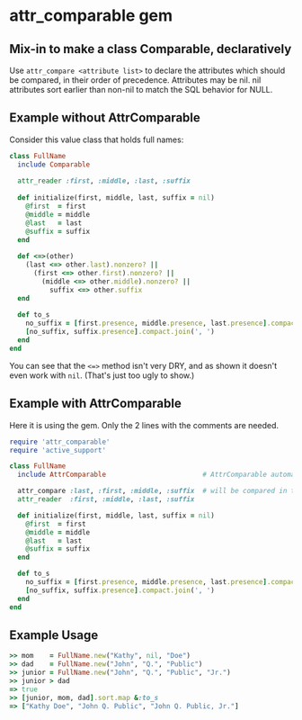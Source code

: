 attr_comparable gem
===================

Mix-in to make a class Comparable, declaratively
------------------------------------------------

Use `attr_compare <attribute list>`
to declare the attributes which should be compared, in their order of precedence.
Attributes may be nil.  nil attributes sort earlier than non-nil to match the SQL behavior for NULL.

Example without AttrComparable
------------------------------

Consider this value class that holds full names:
```ruby
class FullName
  include Comparable
  
  attr_reader :first, :middle, :last, :suffix
  
  def initialize(first, middle, last, suffix = nil)
    @first  = first
    @middle = middle
    @last   = last
    @suffix = suffix
  end
  
  def <=>(other)
    (last <=> other.last).nonzero? ||
      (first <=> other.first).nonzero? ||
        (middle <=> other.middle).nonzero? ||
          suffix <=> other.suffix
  end
  
  def to_s
    no_suffix = [first.presence, middle.presence, last.presence].compact.join(' ')
    [no_suffix, suffix.presence].compact.join(', ')
  end
end
```
You can see that the `<=>` method isn't very DRY, and as shown it doesn't even work with `nil`.
(That's just too ugly to show.)

Example with AttrComparable
---------------------------
Here it is using the gem.  Only the 2 lines with the comments are needed.
```ruby
require 'attr_comparable'
require 'active_support'

class FullName
  include AttrComparable                        # AttrComparable automatically includes Comparable

  attr_compare :last, :first, :middle, :suffix  # will be compared in this precedence order
  attr_reader  :first, :middle, :last, :suffix

  def initialize(first, middle, last, suffix = nil)
    @first  = first
    @middle = middle
    @last   = last
    @suffix = suffix
  end

  def to_s
    no_suffix = [first.presence, middle.presence, last.presence].compact.join(' ')
    [no_suffix, suffix.presence].compact.join(', ')
  end
end
```
Example Usage
---------------------------
```ruby
>> mom    = FullName.new("Kathy", nil, "Doe")
>> dad    = FullName.new("John", "Q.", "Public")
>> junior = FullName.new("John", "Q.", "Public", "Jr.")
>> junior > dad
=> true
>> [junior, mom, dad].sort.map &:to_s
=> ["Kathy Doe", "John Q. Public", "John Q. Public, Jr."]
```
